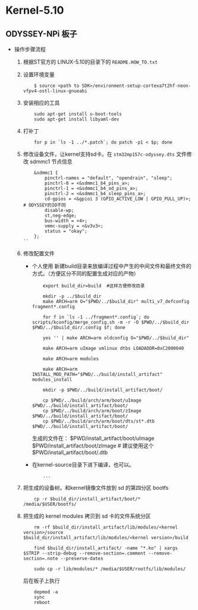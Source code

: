 # Kernel-5.10

## ODYSSEY-NPi 板子
* 操作步骤流程
    1. 根据ST官方的 LINUX-5.10的目录下的 `README.HOW_TO.txt`
    2. 设置环境变量
        ```shell
            $ source <path to SDK>/environment-setup-cortexa7t2hf-neon-vfpv4-ostl-linux-gnueabi
        ```
    3. 安装相应的工具
        ```
            sudo apt-get install u-boot-tools
            sudo apt-get install libyaml-dev
        ```
    4. 打补丁
        ```
            for p in `ls -1 ../*.patch`; do patch -p1 < $p; done
        ```
    
    5. 修改设备文件，让kernel支持sd卡。在 `stm32mp157c-odyssey.dts` 文件修改 sdmmc1 节点信息
        ```dts
            &sdmmc1 {
                pinctrl-names = "default", "opendrain", "sleep";
                pinctrl-0 = <&sdmmc1_b4_pins_a>;
                pinctrl-1 = <&sdmmc1_b4_od_pins_a>;
                pinctrl-2 = <&sdmmc1_b4_sleep_pins_a>;
                cd-gpios = <&gpioi 3 (GPIO_ACTIVE_LOW | GPIO_PULL_UP)>;     # ODYSSEY的IO不同
                disable-wp;
                st,neg-edge;
                bus-width = <4>;
                vmmc-supply = <&v3v3>;
                status = "okay";
            };
        ``

    6. 修改配置文件
        + 个人使用 新建build目录来放编译过程中产生的中间文件和最终文件的方式。（方便区分不同的配置生成对应的产物）
            ```shell
                export build_dir=build  #这样方便修改目录

                mkdir -p ../$build_dir
                make ARCH=arm O="$PWD/../$build_dir" multi_v7_defconfig fragment*.config

                for f in `ls -1 ../fragment*.config`; do scripts/kconfig/merge_config.sh -m -r -O $PWD/../$build_dir $PWD/../$build_dir/.config $f; done
                
                yes '' | make ARCH=arm oldconfig O="$PWD/../$build_dir"

                make ARCH=arm uImage vmlinux dtbs LOADADDR=0xC2000040

                make ARCH=arm modules

                make ARCH=arm INSTALL_MOD_PATH="$PWD/../build/install_artifact" modules_install

                mkdir -p $PWD/../build/install_artifact/boot/

                cp $PWD/../build/arch/arm/boot/uImage $PWD/../build/install_artifact/boot/
                cp $PWD/../build/arch/arm/boot/zImage $PWD/../build/install_artifact/boot/
                cp $PWD/../build/arch/arm/boot/dts/st*.dtb $PWD/../build/install_artifact/boot/
            ```

            生成的文件在：
                $PWD/install_artifact/boot/uImage
                $PWD/install_artifact/boot/zImage       # 建议使用这个
                $PWD/install_artifact/boot/<stm32-boards>.dtb

        + 在kernel-source目录下进下编译，也可以。
            ```shell
                ...
            ```
    
    7. 把生成的设备树，和kernel镜像文件放到 sd 的第四分区 bootfs
        ```shell
            cp -r $build_dir/install_artifact/boot/*    /media/$USER/bootfs/ 
        ```
    8. 把生成的 kernel modules 拷贝到 sd 卡的文件系统分区
        ```shell
            rm -rf $build_dir/install_artifact/lib/modules/<kernel version>/source  $build_dir/install_artifact/lib/modules/<kernel version>/build

            find $build_dir/install_artifact/ -name "*.ko" | xargs $STRIP --strip-debug --remove-section=.comment --remove-section=.note --preserve-dates

            sudo cp -r lib/modules/* /media/$USER/rootfs/lib/modules/
        ```
        后在板子上执行
        ```
            depmod -a
            sync
            reboot
        ```